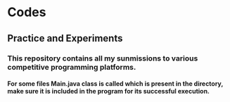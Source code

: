 # Codes
## Practice and Experiments
### This repository contains all my sunmissions to various competitive programming platforms.
#### For some files Main.java class is called which is present in the directory, make sure it is included in the program for its successful execution.
